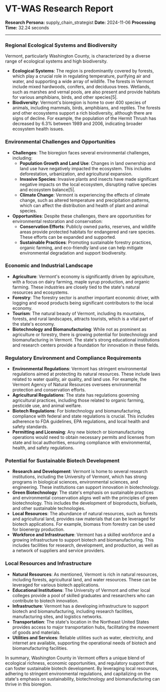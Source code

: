 # VT-WAS Research Report

**Research Persona:** supply_chain_strategist
**Date:** 2024-11-06
**Processing Time:** 32.24 seconds

---

### Regional Ecological Systems and Biodiversity

Vermont, particularly Washington County, is characterized by a diverse range of ecological systems and high biodiversity.

- **Ecological Systems**: The region is predominantly covered by forests, which play a crucial role in regulating temperature, purifying air and water, and supporting a wide array of wildlife. The forests in Vermont include mixed hardwoods, conifers, and deciduous trees. Wetlands, such as marshes and vernal pools, are also present and provide habitats for various amphibians, birds, and other species[5|.
- **Biodiversity**: Vermont's bioregion is home to over 400 species of animals, including mammals, birds, amphibians, and reptiles. The forests and other ecosystems support a rich biodiversity, although there are signs of decline. For example, the population of the Hermit Thrush has decreased by 6.3% between 1989 and 2006, indicating broader ecosystem health issues.

### Environmental Challenges and Opportunities

- **Challenges**: The bioregion faces several environmental challenges, including:
  - **Population Growth and Land Use**: Changes in land ownership and land use have negatively impacted the ecosystem. This includes deforestation, urbanization, and agricultural expansion.
  - **Invasive Species**: Invasive plants and insects have made significant negative impacts on the local ecosystem, disrupting native species and ecosystem balance[5|.
  - **Climate Change**: Vermont is experiencing the effects of climate change, such as altered temperature and precipitation patterns, which can affect the distribution and health of plant and animal species.
- **Opportunities**: Despite these challenges, there are opportunities for environmental restoration and conservation:
  - **Conservation Efforts**: Publicly owned parks, reserves, and wildlife areas provide protected habitats for endangered and rare species. These efforts can be expanded and supported.
  - **Sustainable Practices**: Promoting sustainable forestry practices, organic farming, and eco-friendly land use can help mitigate environmental degradation and support biodiversity.

### Economic and Industrial Landscape

- **Agriculture**: Vermont's economy is significantly driven by agriculture, with a focus on dairy farming, maple syrup production, and organic farming. These industries are closely tied to the state's natural resources and ecosystems.
- **Forestry**: The forestry sector is another important economic driver, with logging and wood products being significant contributors to the local economy.
- **Tourism**: The natural beauty of Vermont, including its mountains, forests, and rural landscapes, attracts tourists, which is a vital part of the state's economy.
- **Biotechnology and Biomanufacturing**: While not as prominent as agriculture or forestry, there is growing potential for biotechnology and biomanufacturing in Vermont. The state's strong educational institutions and research centers provide a foundation for innovation in these fields.

### Regulatory Environment and Compliance Requirements

- **Environmental Regulations**: Vermont has stringent environmental regulations aimed at protecting its natural resources. These include laws related to water quality, air quality, and land use. For example, the Vermont Agency of Natural Resources oversees environmental protection and conservation efforts.
- **Agricultural Regulations**: The state has regulations governing agricultural practices, including those related to organic farming, pesticide use, and animal welfare.
- **Biotech Regulations**: For biotechnology and biomanufacturing, compliance with federal and state regulations is crucial. This includes adherence to FDA guidelines, EPA regulations, and local health and safety standards.
- **Permitting and Licensing**: Any new biotech or biomanufacturing operations would need to obtain necessary permits and licenses from state and local authorities, ensuring compliance with environmental, health, and safety regulations.

### Potential for Sustainable Biotech Development

- **Research and Development**: Vermont is home to several research institutions, including the University of Vermont, which has strong programs in biological sciences, environmental sciences, and engineering. These institutions can support innovation in biotechnology.
- **Green Biotechnology**: The state's emphasis on sustainable practices and environmental conservation aligns well with the principles of green biotechnology. This includes the development of bioproducts, biofuels, and other sustainable technologies.
- **Local Resources**: The abundance of natural resources, such as forests and agricultural land, provides raw materials that can be leveraged for biotech applications. For example, biomass from forestry can be used for bioenergy production.
- **Workforce and Infrastructure**: Vermont has a skilled workforce and a growing infrastructure to support biotech and biomanufacturing. This includes facilities for research, development, and production, as well as a network of suppliers and service providers.

### Local Resources and Infrastructure

- **Natural Resources**: As mentioned, Vermont is rich in natural resources, including forests, agricultural land, and water resources. These can be leveraged for various biotech applications.
- **Educational Institutions**: The University of Vermont and other local colleges provide a pool of skilled graduates and researchers who can contribute to biotech innovation.
- **Infrastructure**: Vermont has a developing infrastructure to support biotech and biomanufacturing, including research facilities, manufacturing sites, and logistics networks.
- **Transportation**: The state's location in the Northeast United States provides access to major transportation hubs, facilitating the movement of goods and materials.
- **Utilities and Services**: Reliable utilities such as water, electricity, and internet are available, supporting the operational needs of biotech and biomanufacturing facilities.

In summary, Washington County in Vermont offers a unique blend of ecological richness, economic opportunities, and regulatory support that can foster sustainable biotech development. By leveraging local resources, adhering to stringent environmental regulations, and capitalizing on the state's emphasis on sustainability, biotechnology and biomanufacturing can thrive in this bioregion.